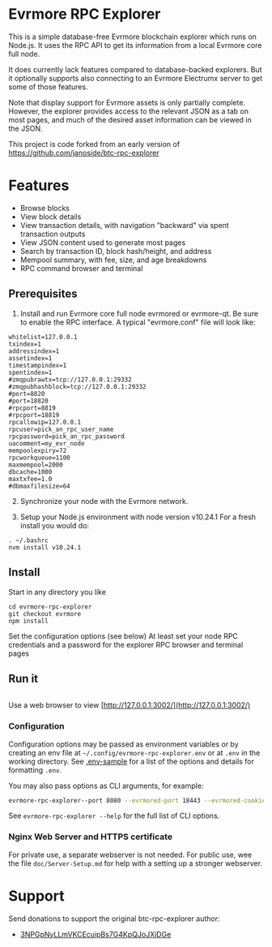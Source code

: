 # Evrmore RPC Explorer


This is a simple database-free Evrmore blockchain explorer which runs on Node.js. It uses the RPC API to get its information from a local Evrmore core full node.

It does currently lack features compared to database-backed explorers. But it optionally supports also connecting to an Evrmore Electrumx server to get some of those features.

Note that display support for Evrmore assets is only partially complete. However, the explorer provides access to the relevant JSON as a tab on most pages, and much of the desired asset information can be viewed in the JSON.

This project is code forked from an early version of https://github.com/janoside/btc-rpc-explorer

# Features

* Browse blocks
* View block details
* View transaction details, with navigation "backward" via spent transaction outputs
* View JSON content used to generate most pages
* Search by transaction ID, block hash/height, and address
* Mempool summary, with fee, size, and age breakdowns
* RPC command browser and terminal

## Prerequisites

1. Install and run Evrmore core full node evrmored or evrmore-qt. Be sure to enable the RPC interface. A typical "evrmore.conf" file will look like:
```server=1
whitelist=127.0.0.1
txindex=1
addressindex=1
assetindex=1
timestampindex=1
spentindex=1
#zmqpubrawtx=tcp://127.0.0.1:29332
#zmqpubhashblock=tcp://127.0.0.1:29332
#port=8820
#port=18820
#rpcport=8819
#rpcport=18819
rpcallowip=127.0.0.1
rpcuser=pick_an_rpc_user_name
rpcpassword=pick_an_rpc_password
uacomment=my_evr_node
mempoolexpiry=72
rpcworkqueue=1100
maxmempool=2000
dbcache=1000
maxtxfee=1.0
#dbmaxfilesize=64
```

2. Synchronize your node with the Evrmore network.

3. Setup your Node.js environment with node version v10.24.1
   For a fresh install you would do:

```curl -o- https://raw.githubusercontent.com/nvm-sh/nvm/v0.39.1/install.sh | bashm-git.sh
. ~/.bashrc
nvm install v10.24.1
```

## Install

Start in any directory you like

```git clone https://github.com/evrmoreorg/evrmore-rpc-explorer
cd evrmore-rpc-explorer
git checkout evrmore
npm install
```

Set the configuration options (see below)
At least set your node RPC credentials and a password for the explorer RPC browser and terminal pages

## Run it

```./bin/cli.js
```

Use a web browser to view [http://127.0.0.1:3002/](http://127.0.0.1:3002/) 


### Configuration

Configuration options may be passed as environment variables
or by creating an env file at `~/.config/evrmore-rpc-explorer.env`
or at `.env` in the working directory.
See [.env-sample](.env-sample) for a list of the options and details for formatting `.env`.

You may also pass options as CLI arguments, for example:

```bash
evrmore-rpc-explorer--port 8080 --evrmored-port 18443 --evrmored-cookie ~/.evrmore/testnet1/.cookie
```

See `evrmore-rpc-explorer --help` for the full list of CLI options.

### Nginx Web Server and HTTPS certificate

For private use, a separate webserver is not needed.
For public use, wee the file `doc/Server-Setup.md` for help with a setting up a stronger webserver.


# Support

Send donations to support the original btc-rpc-explorer author:

* [3NPGpNyLLmVKCEcuipBs7G4KpQJoJXjDGe](bitcoin:3NPGpNyLLmVKCEcuipBs7G4KpQJoJXjDGe)

